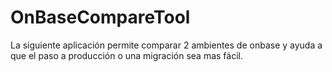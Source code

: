 # OnBaseCompareTool
La siguiente aplicación permite comparar 2 ambientes de onbase y ayuda a que el paso a producción o una migración sea mas fácil.
